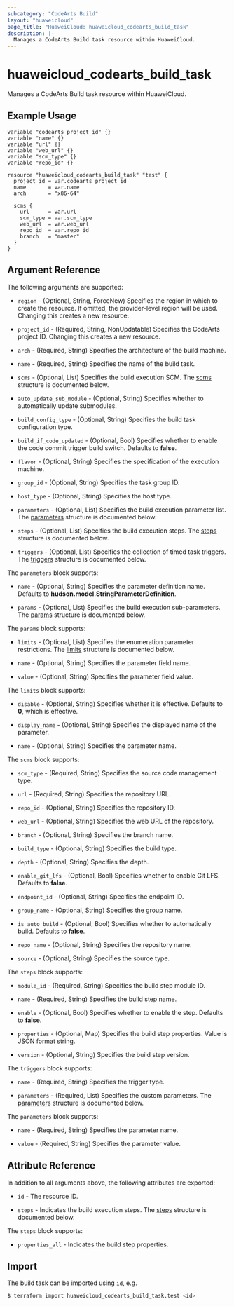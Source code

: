 ```yaml
---
subcategory: "CodeArts Build"
layout: "huaweicloud"
page_title: "HuaweiCloud: huaweicloud_codearts_build_task"
description: |-
  Manages a CodeArts Build task resource within HuaweiCloud.
---
```


# huaweicloud_codearts_build_task

Manages a CodeArts Build task resource within HuaweiCloud.

## Example Usage

```hcl
variable "codearts_project_id" {}
variable "name" {}
variable "url" {}
variable "web_url" {}
variable "scm_type" {}
variable "repo_id" {}

resource "huaweicloud_codearts_build_task" "test" {
  project_id = var.codearts_project_id
  name       = var.name
  arch       = "x86-64"

  scms {
    url      = var.url
    scm_type = var.scm_type
    web_url  = var.web_url
    repo_id  = var.repo_id
    branch   = "master"
  }
}
```

## Argument Reference

The following arguments are supported:

* `region` - (Optional, String, ForceNew) Specifies the region in which to create the resource.
  If omitted, the provider-level region will be used.
  Changing this creates a new resource.

* `project_id` - (Required, String, NonUpdatable) Specifies the CodeArts project ID.
  Changing this creates a new resource.

* `arch` - (Required, String) Specifies the architecture of the build machine.

* `name` - (Required, String) Specifies the name of the build task.

* `scms` - (Optional, List) Specifies the build execution SCM.
  The [scms](#block--scms) structure is documented below.

* `auto_update_sub_module` - (Optional, String) Specifies whether to automatically update submodules.

* `build_config_type` - (Optional, String) Specifies the build task configuration type.

* `build_if_code_updated` - (Optional, Bool) Specifies whether to enable the code commit trigger build switch.
  Defaults to **false**.

* `flavor` - (Optional, String) Specifies the specification of the execution machine.

* `group_id` - (Optional, String) Specifies the task group ID.

* `host_type` - (Optional, String) Specifies the host type.

* `parameters` - (Optional, List) Specifies the build execution parameter list.
  The [parameters](#block--parameters) structure is documented below.

* `steps` - (Optional, List) Specifies the build execution steps.
  The [steps](#block--steps) structure is documented below.

* `triggers` - (Optional, List) Specifies the collection of timed task triggers.
  The [triggers](#block--triggers) structure is documented below.

<a name="block--parameters"></a>
The `parameters` block supports:

* `name` - (Optional, String) Specifies the parameter definition name.
  Defaults to **hudson.model.StringParameterDefinition**.

* `params` - (Optional, List) Specifies the build execution sub-parameters.
  The [params](#block--parameters--params) structure is documented below.

<a name="block--parameters--params"></a>
The `params` block supports:

* `limits` - (Optional, List) Specifies the enumeration parameter restrictions.
  The [limits](#block--parameters--params--limits) structure is documented below.

* `name` - (Optional, String) Specifies the parameter field name.

* `value` - (Optional, String) Specifies the parameter field value.

<a name="block--parameters--params--limits"></a>
The `limits` block supports:

* `disable` - (Optional, String) Specifies whether it is effective. Defaults to **0**, which is effective.

* `display_name` - (Optional, String) Specifies the displayed name of the parameter.

* `name` - (Optional, String) Specifies the parameter name.

<a name="block--scms"></a>
The `scms` block supports:

* `scm_type` - (Required, String) Specifies the source code management type.

* `url` - (Required, String) Specifies the repository URL.

* `repo_id` - (Optional, String) Specifies the repository ID.

* `web_url` - (Optional, String) Specifies the web URL of the repository.

* `branch` - (Optional, String) Specifies the branch name.

* `build_type` - (Optional, String) Specifies the build type.

* `depth` - (Optional, String) Specifies the depth.

* `enable_git_lfs` - (Optional, Bool) Specifies whether to enable Git LFS. Defaults to **false**.

* `endpoint_id` - (Optional, String) Specifies the endpoint ID.

* `group_name` - (Optional, String) Specifies the group name.

* `is_auto_build` - (Optional, Bool) Specifies whether to automatically build. Defaults to **false**.

* `repo_name` - (Optional, String) Specifies the repository name.

* `source` - (Optional, String) Specifies the source type.

<a name="block--steps"></a>
The `steps` block supports:

* `module_id` - (Required, String) Specifies the build step module ID.

* `name` - (Required, String) Specifies the build step name.

* `enable` - (Optional, Bool) Specifies whether to enable the step. Defaults to **false**.

* `properties` - (Optional, Map) Specifies the build step properties. Value is JSON format string.

* `version` - (Optional, String) Specifies the build step version.

<a name="block--triggers"></a>
The `triggers` block supports:

* `name` - (Required, String) Specifies the trigger type.

* `parameters` - (Required, List) Specifies the custom parameters.
  The [parameters](#block--triggers--parameters) structure is documented below.

<a name="block--triggers--parameters"></a>
The `parameters` block supports:

* `name` - (Required, String) Specifies the parameter name.

* `value` - (Required, String) Specifies the parameter value.

## Attribute Reference

In addition to all arguments above, the following attributes are exported:

* `id` - The resource ID.

* `steps` - Indicates the build execution steps.
  The [steps](#attrblock--steps) structure is documented below.

<a name="attrblock--steps"></a>
The `steps` block supports:

* `properties_all` - Indicates the build step properties.

## Import

The build task can be imported using `id`, e.g.

```bash
$ terraform import huaweicloud_codearts_build_task.test <id>
```
